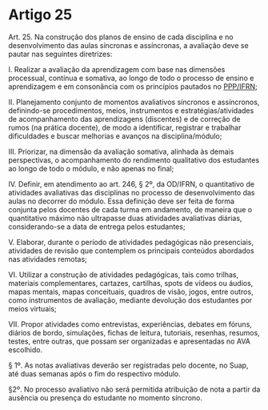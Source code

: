 # Artigo 25

Art. 25. Na construção dos planos de ensino de cada disciplina e no desenvolvimento das aulas síncronas e
assíncronas, a avaliação deve se pautar nas seguintes diretrizes:

I. Realizar a avaliação da aprendizagem com base nas dimensões processual, contínua e somativa, ao longo de todo
o processo de ensino e aprendizagem e em consonância com os princípios pautados no [PPP/IFRN](https://portal.ifrn.edu.br/institucional/projeto-politico-pedagogico-1/lateral/menu-1);

II. Planejamento conjunto de momentos avaliativos síncronos e assíncronos, definindo-se procedimentos, meios,
instrumentos e estratégias/atividades de acompanhamento das aprendizagens (discentes) e de correção de rumos (na
prática docente), de modo a identificar, registrar e trabalhar dificuldades e buscar melhorias e avanços na
disciplina/módulo;

III. Priorizar, na dimensão da avaliação somativa, alinhada às demais perspectivas, o acompanhamento do
rendimento qualitativo dos estudantes ao longo de todo o módulo, e não apenas no final;

IV. Definir, em atendimento ao art. 246, § 2º, da OD/IFRN, o quantitativo de atividades avaliativas das disciplinas
no processo de desenvolvimento das aulas no decorrer do módulo. Essa definição deve ser feita de forma conjunta
pelos docentes de cada turma em andamento, de maneira que o quantitativo máximo não ultrapasse duas atividades
avaliativas diárias, considerando-se a data de entrega pelos estudantes;

V. Elaborar, durante o período de atividades pedagógicas não presenciais, atividades de revisão que contemplem os
principais conteúdos abordados nas atividades remotas;

VI. Utilizar a construção de atividades pedagógicas, tais como trilhas, materiais complementares, cartazes, cartilhas,
spots de vídeos ou áudios, mapas mentais, mapas conceituais, quadros de visão, jogos, entre outros, como
instrumentos de avaliação, mediante devolução dos estudantes por meios virtuais;

VII. Propor atividades como entrevistas, experiências, debates em fóruns, diários de bordo, simulações, fichas de
leitura, tutoriais, resenhas, resumos, testes, entre outras, que possam ser organizadas e apresentadas no AVA
escolhido.

§ 1º. As notas avaliativas deverão ser registradas pelo docente, no Suap, até duas semanas após o fim do respectivo
módulo.

§2º. No processo avaliativo não será permitida atribuição de nota a partir da ausência ou presença do estudante no
momento síncrono.

